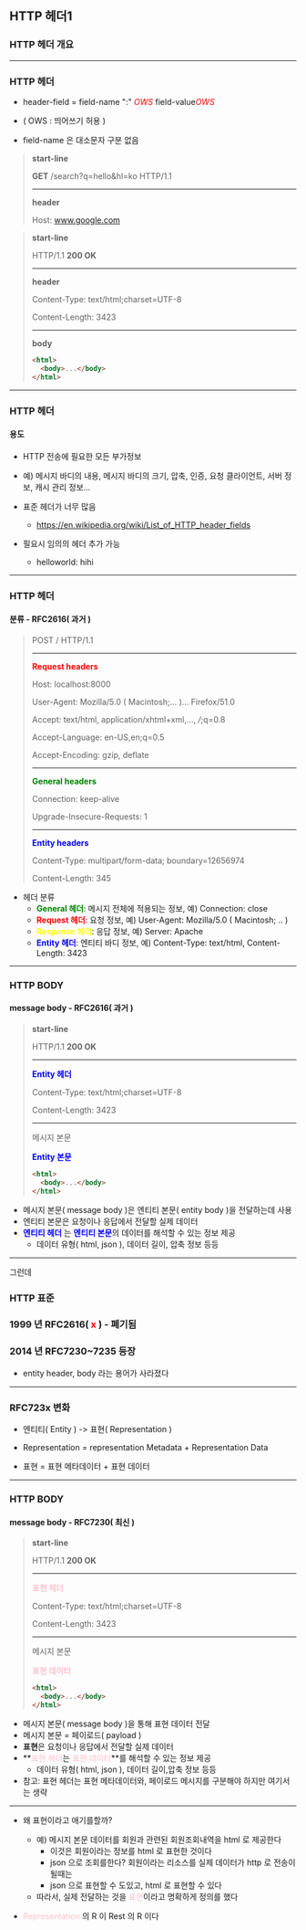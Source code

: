 ## HTTP 헤더1
### HTTP 헤더 개요

---

### HTTP 헤더

- header-field = field-name ":" <span style="color:red">_OWS_</span> field-value<span style="color:red">_OWS_</span>
- ( OWS : 띄어쓰기 허용 )


- field-name 은 대소문자 구분 없음


> **start-line**
> 
> **GET** /search?q=hello&hl=ko HTTP/1.1
> 
> ---
> 
> **header**
> 
> Host: www.google.com


> **start-line**
> 
> HTTP/1.1 **200 OK**
>
> ---
>
> **header**
> 
> Content-Type: text/html;charset=UTF-8
> 
> Content-Length: 3423
> 
> ---
> 
> **body**
> 
> ````html
> <html>
>   <body>...</body>
> </html>
> ````

---

### HTTP 헤더
#### 용도

- HTTP 전송에 필요한 모든 부가정보


- 예) 메시지 바디의 내용, 메시지 바디의 크기, 압축, 인증, 요청 클라이언트, 서버 정보, 캐시 관리 정보...


- 표준 헤더가 너무 많음
  - https://en.wikipedia.org/wiki/List_of_HTTP_header_fields


- 필요시 임의의 헤더 추가 가능
  - helloworld: hihi

---

### HTTP 헤더
#### 분류 - RFC2616( 과거 )

> POST / HTTP/1.1
> 
> ---
> 
> <span style="color:red">**Request headers**</span>
> 
> Host: localhost:8000
> 
> User-Agent: Mozilla/5.0 ( Macintosh;... )... Firefox/51.0
> 
> Accept: text/html, application/xhtml+xml,..., */*;q=0.8
> 
> Accept-Language: en-US,en;q=0.5
> 
> Accept-Encoding: gzip, deflate
> 
> ---
> 
> <span style="color:green">**General headers**</span>
> 
> Connection: keep-alive
> 
> Upgrade-Insecure-Requests: 1
> 
> ---
> 
> <span style="color:blue">**Entity headers**</span>
> 
> Content-Type: multipart/form-data; boundary=12656974
> 
> Content-Length: 345

- 헤더 분류
  - <span style="color:green">**General 헤더**</span>: 메시지 전체에 적용되는 정보, 예) Connection: close
  - <span style="color:red">**Request 헤더**</span>: 요청 정보, 예) User-Agent: Mozilla/5.0 ( Macintosh; .. )
  - <span style="color:yellow">**Response 헤더**</span>: 응답 정보, 예) Server: Apache
  - <span style="color:blue">**Entity 헤더**</span>: 엔티티 바디 정보, 예) Content-Type: text/html, Content-Length: 3423

---

### HTTP BODY
#### message body - RFC2616( 과거 )

> **start-line**
>
> HTTP/1.1 **200 OK**
>
> ---
>
> <span style="color:blue">**Entity 헤더**</span>
>
> Content-Type: text/html;charset=UTF-8
>
> Content-Length: 3423
>
> ---
> 
> 메시지 본문
>
> <span style="color:blue">**Entity 본문**</span>
>
> ````html
> <html>
>   <body>...</body>
> </html>
> ````

- 메시지 본문( message body )은 엔티티 본문( entity body )을 전달하는데 사용
- 엔티티 본문은 요청이나 응답에서 전달할 실제 데이터
- <span style="color:blue">**엔티티 헤더**</span> 는 <span style="color:blue">**엔티티 본문**</span>의 데이터를 해석할 수 있는 정보 제공
  - 데이터 유형( html, json ), 데이터 길이, 압축 정보 등등

---

그런데

### HTTP 표준
### 1999 년 RFC2616( <span style="color:red">x</span> ) - 폐기됨
### 2014 년 RFC7230~7235 등장

- entity header, body 라는  용어가 사라졌다
---

### RFC723x 변화

- 엔티티( Entity ) -> 표현( Representation )


- Representation = representation Metadata + Representation Data


- 표현 = 표현 메타데이터 + 표현 데이터

---

### HTTP BODY
#### message body - RFC7230( 최신 )

> **start-line**
>
> HTTP/1.1 **200 OK**
>
> ---
>
> <span style="color:pink">**표현 헤더**</span>
>
> Content-Type: text/html;charset=UTF-8
>
> Content-Length: 3423
>
> ---
>
> 메시지 본문
>
> <span style="color:pink">**표현 데이터**</span>
>
> ````html
> <html>
>   <body>...</body>
> </html>
> ````

- 메시지 본문( message body )을 통해 표현 데이터 전달
- 메시지 본문 = 페이로드( payload )
- **표현**은 요청이나 응답에서 전달할 실제 데이터
- **<span style="color:pink">표현 헤더</span>는 <span style="color:pink">표현 데이터</span>**를 해석할 수 있는 정보 제공
  - 데이터 유형( html, json ), 데이터 길이,압축 정보 등등
- 참고: 표현 헤더는 표현 메타데이터와, 페이로드 메시지를 구분해야 하지만 여기서는 생략

---

- 왜 표현이라고 애기를할까?
  - 예) 메시지 본문 데이터를 회원과 관련된 회원조회내역을 html 로 제공한다
    - 이것은 회원이라는 정보를 html 로 표현한 것이다
    - json 으로 조회를한다? 회원이라는 리소스를 실제 데이터가 http 로 전송이 될때는
    - json 으로 표현할 수 도있고, html 로 표현할 수 있다
  - 따라서, 실제 전달하는 것을 <span style="color:pink">표현</span>이라고 명확하게 정의를 했다

- <span style="color:pink">Representation</span> 의 R 이 Rest 의 R 이다